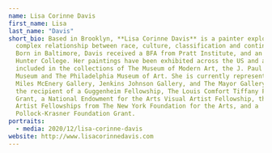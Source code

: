 ```yaml
---
name: Lisa Corinne Davis
first_name: Lisa
last_name: "Davis"
short_bio: Based in Brooklyn, **Lisa Corinne Davis** is a painter exploring the
  complex relationship between race, culture, classification and contingency.
  Born in Baltimore, Davis received a BFA from Pratt Institute, and an MFA from
  Hunter College. Her paintings have been exhibited across the US and are
  included in the collections of The Museum of Modern Art, the J. Paul Getty
  Museum and The Philadelphia Museum of Art. She is currently represented by
  Miles McEnery Gallery, Jenkins Johnson Gallery, and The Mayor Gallery, and is
  the recipient of a Guggenheim Fellowship, The Louis Comfort Tiffany Foundation
  Grant, a National Endowment for the Arts Visual Artist Fellowship, three
  Artist Fellowships from The New York Foundation for the Arts, and a
  Pollock-Krasner Foundation Grant.
portraits:
  - media: 2020/12/lisa-corinne-davis
website: http://www.lisacorinnedavis.com
---
```

